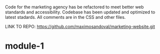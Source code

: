 Code for the marketing agency has be refactored to meet better web standards and accessibility. Codebase has been updated and optimized to latest stadards. All comments are in the CSS and other files.

LINK TO REPO: https://github.com/maximosandoval/marketing-website.git
# module-1
